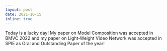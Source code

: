```yaml
---
layout: post
date: 2021-10-15
inline: true
---
```


Today is a lucky day! My paper on Model Composition was accepted in BMVC 2022 and my paper on Light-Weight Video Network was accepted in SPIE as Oral and Outstanding Paper of the year!
